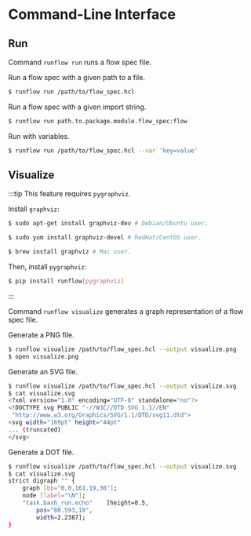 # Command-Line Interface

## Run

Command `runflow run` runs a flow spec file.

Run a flow spec with a given path to a file.

```bash
$ runflow run /path/to/flow_spec.hcl
```

Run a flow spec with a given import string.

```bash
$ runflow run path.to.package.module.flow_spec:flow
```

Run with variables.

```bash
$ runflow run /path/to/flow_spec.hcl --var 'key=value'
```

## Visualize

:::tip
This feature requires `pygraphviz`.

Install `graphviz`:
```bash
$ sudo apt-get install graphviz-dev # Debian/Ubuntu user.

$ sudo yum install graphviz-devel # RedHat/CentOS user.

$ brew install graphviz # Mac user.
```

Then, install `pygraphviz`:
```bash
$ pip install runflow[pygraphviz]
```
:::

Command `runflow visualize` generates a graph representation of a flow spec file.

Generate a PNG file.

```bash
$ runflow visualize /path/to/flow_spec.hcl --output visualize.png
$ open visualize.png
```

Generate an SVG file.

```bash
$ runflow visualize /path/to/flow_spec.hcl --output visualize.svg
$ cat visualize.svg
<?xml version="1.0" encoding="UTF-8" standalone="no"?>
<!DOCTYPE svg PUBLIC "-//W3C//DTD SVG 1.1//EN"
 "http://www.w3.org/Graphics/SVG/1.1/DTD/svg11.dtd">
<svg width="169pt" height="44pt"
... (truncated)
</svg>
```

Generate a DOT file.

```bash
$ runflow visualize /path/to/flow_spec.hcl --output visualize.svg
$ cat visualize.svg
strict digraph "" {
	graph [bb="0,0,161.19,36"];
	node [label="\N"];
	"task.bash_run.echo"	[height=0.5,
		pos="80.593,18",
		width=2.2387];
}
```
